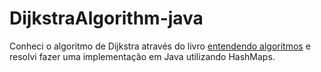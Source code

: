# DijkstraAlgorithm-java
Conheci o algoritmo de Dijkstra através do livro <a target="_blank" href="https://www.amazon.com.br/Entendendo-Algoritmos-Ilustrado-Programadores-Curiosos/dp/8575225634">entendendo algoritmos</a> e resolvi fazer uma implementação em Java utilizando HashMaps.
